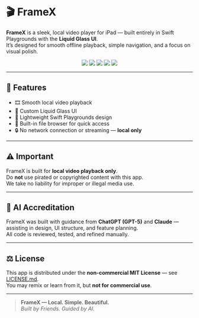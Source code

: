 # 🎬 FrameX

**FrameX** is a sleek, local video player for iPad — built entirely in Swift Playgrounds with the **Liquid Glass UI**.  
It’s designed for smooth offline playback, simple navigation, and a focus on visual polish.  

<p align="center">
  <img src="https://img.shields.io/badge/Swift-6-F05138?logo=swift&logoColor=white">
  <img src="https://img.shields.io/badge/Open%20Source-2EC866?logo=github&logoColor=white">
  <img src="https://img.shields.io/badge/ossUser-0078D4">
  <img src="https://img.shields.io/badge/Powered%20by%20AI-9B5DE5?logo=openai&logoColor=white">
  <img src="https://img.shields.io/badge/Claude-886CE4?logo=anthropic&logoColor=white">
</p>


---

## 🧩 Features

- 🎞️ Smooth local video playback  
- 🌈 Custom Liquid Glass UI  
- 🧭 Lightweight Swift Playgrounds design  
- 🧱 Built-in file browser for quick access  
- 🔒 No network connection or streaming — **local only**  

---

## ⚠️ Important

FrameX is built for **local video playback only**.  
Do **not** use pirated or copyrighted content with this app.  
We take no liability for improper or illegal media use.

---

## 🧠 AI Accreditation

FrameX was built with guidance from **ChatGPT (GPT-5)** and **Claude** — assisting in design, UI structure, and feature planning.  
All code is reviewed, tested, and refined manually.

---

## ⚖️ License

This app is distributed under the **non-commercial MIT License** — see [LICENSE.md](../LICENSE.md).  
You may remix or learn from it, but **not for commercial use**.

---

> **FrameX — Local. Simple. Beautiful.**  
> *Built by Friends. Guided by AI.*
